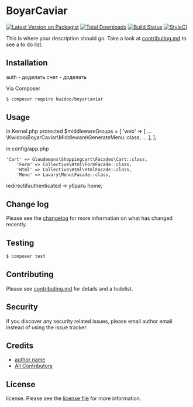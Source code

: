 # BoyarCaviar

[![Latest Version on Packagist][ico-version]][link-packagist]
[![Total Downloads][ico-downloads]][link-downloads]
[![Build Status][ico-travis]][link-travis]
[![StyleCI][ico-styleci]][link-styleci]

This is where your description should go. Take a look at [contributing.md](contributing.md) to see a to do list.

## Installation

auth - доделать
счет - доделать

Via Composer

``` bash
$ composer require kwidoo/boyarcaviar
```

## Usage

in Kernel.php
    protected $middlewareGroups = [
        'web' => [ 
        ...
            \Kwidoo\BoyarCaviar\Middleware\GenerateMenu::class,
           ...
           ],
    ];

in config/app.php

    'Cart' => Gloudemans\Shoppingcart\Facades\Cart::class,
        'Form' => Collective\Html\FormFacade::class,
        'Html' => Collective\Html\HtmlFacade::class,
        'Menu' => Lavary\Menu\Facade::class,

redirectifauthenticated -> убрать home;


## Change log

Please see the [changelog](changelog.md) for more information on what has changed recently.

## Testing

``` bash
$ composer test
```

## Contributing

Please see [contributing.md](contributing.md) for details and a todolist.

## Security

If you discover any security related issues, please email author email instead of using the issue tracker.

## Credits

- [author name][link-author]
- [All Contributors][link-contributors]

## License

license. Please see the [license file](license.md) for more information.

[ico-version]: https://img.shields.io/packagist/v/kwidoo/boyarcaviar.svg?style=flat-square
[ico-downloads]: https://img.shields.io/packagist/dt/kwidoo/boyarcaviar.svg?style=flat-square
[ico-travis]: https://img.shields.io/travis/kwidoo/boyarcaviar/master.svg?style=flat-square
[ico-styleci]: https://styleci.io/repos/12345678/shield

[link-packagist]: https://packagist.org/packages/kwidoo/boyarcaviar
[link-downloads]: https://packagist.org/packages/kwidoo/boyarcaviar
[link-travis]: https://travis-ci.org/kwidoo/boyarcaviar
[link-styleci]: https://styleci.io/repos/12345678
[link-author]: https://github.com/kwidoo
[link-contributors]: ../../contributors]